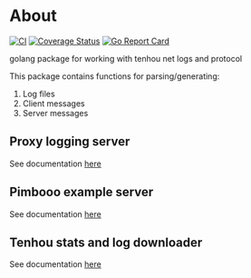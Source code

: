 # About

[![CI](https://github.com/dnovikoff/tenhou/workflows/CI/badge.svg?branch=master&event=push)](https://github.com/dnovikoff/tenhou/actions?query=workflow%3ACI)
[![Coverage Status](https://img.shields.io/codecov/c/github/dnovikoff/tenhou.svg)](https://codecov.io/gh/dnovikoff/tenhou)
[![Go Report Card](https://goreportcard.com/badge/github.com/dnovikoff/tenhou)](https://goreportcard.com/report/github.com/dnovikoff/tenhou)

golang package for working with tenhou net logs and protocol

This package contains functions for parsing/generating:
1. Log files
2. Client messages
3. Server messages

## Proxy logging server
See documentation [here](cmd/tenhou-proxy/README.md)

## Pimbooo example server
See documentation [here](cmd/pimboo-server/README.md)

## Tenhou stats and log downloader
See documentation [here](tools/tentool/README.md)